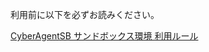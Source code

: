 利用前に以下を必ずお読みください。

[CyberAgentSB サンドボックス環境 利用ルール]([https://github.com/CyberAgentCardSB/.github-private/blob/main/profile/README.md](https://github.com/CyberAgentCardSB?view_as=member)) 

